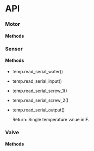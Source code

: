 # API

### Motor

#### Methods


### Sensor

#### Methods
 * temp.read_serial_water()
 * temp.read_serial_input()
 * temp.read_serial_screw_1()
 * temp.read_serial_screw_2()
 * temp.read_serial_output()

   Return: Single temperature value in F.


### Valve

#### Methods
